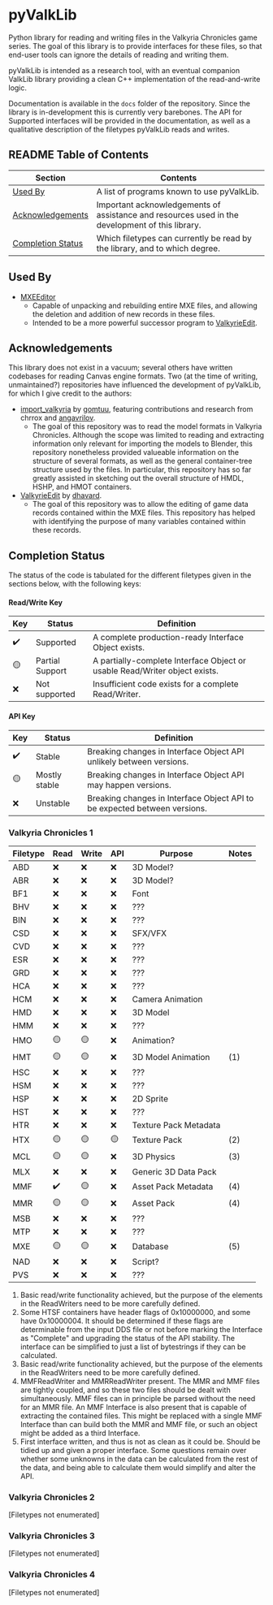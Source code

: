 # pyValkLib
Python library for reading and writing files in the Valkyria Chronicles game series. The goal of this library is to provide interfaces for these files, so that end-user tools can ignore the details of reading and writing them.

pyValkLib is intended as a research tool, with an eventual companion ValkLib library providing a clean C++ implementation of the read-and-write logic.

Documentation is available in the `docs` folder of the repository. Since the library is in-development this is currently very barebones. The API for Supported interfaces will be provided in the documentation, as well as a qualitative description of the filetypes pyValkLib reads and writes.

## README Table of Contents
| Section | Contents |
|---|---|
| [Used By](#used-by) | A list of programs known to use pyValkLib. |
| [Acknowledgements](#acknowledgements) | Important acknowledgements of assistance and resources used in the development of this library. |
| [Completion Status](#completion-status) | Which filetypes can currently be read by the library, and to which degree. |

## Used By
- [MXEEditor](https://github.com/Pherakki/MXEEditor)
    - Capable of unpacking and rebuilding entire MXE files, and allowing the deletion and addition of new records in these files. 
    - Intended to be a more powerful successor program to [ValkyrieEdit](https://github.com/dhavard/ValkyrieEdit).

## Acknowledgements
This library does not exist in a vacuum; several others have written codebases for reading Canvas engine formats. Two (at the time of writing, unmaintained?) repositories have influenced the development of pyValkLib, for which I give credit to the authors:
- [import_valkyria](https://github.com/gomtuu/import_valkyria) by [gomtuu](https://github.com/gomtuu), featuring contributions and research from chrrox and [angavrilov](https://github.com/angavrilov).
    - The goal of this repository was to read the model formats in Valkyria Chronicles. Although the scope was limited to reading and extracting information only relevant for importing the models to Blender, this repository nonetheless provided valueable information on the structure of several formats, as well as the general container-tree structure used by the files. In particular, this repository has so far greatly assisted in sketching out the overall structure of HMDL, HSHP, and HMOT containers.
- [ValkyrieEdit](https://github.com/dhavard/ValkyrieEdit) by [dhavard](https://github.com/dhavard).
    - The goal of this repository was to allow the editing of game data records contained within the MXE files. This repository has helped with identifying the purpose of many variables contained within these records.

## Completion Status
The status of the code is tabulated for the different filetypes given in the sections below, with the following keys:

#### Read/Write Key
| Key | Status | Definition |
| --- | --- | --- |
|✔️| Supported | A complete production-ready Interface Object exists.|
|🟡| Partial Support | A partially-complete Interface Object or usable Read/Writer object exists.|
|❌| Not supported | Insufficient code exists for a complete Read/Writer. |

#### API Key
| Key | Status | Definition |
| --- | --- | --- |
|✔️| Stable | Breaking changes in Interface Object API unlikely between versions.|
|🟡| Mostly stable | Breaking changes in Interface Object API may happen versions.|
|❌| Unstable | Breaking changes in Interface Object API to be expected between versions. |

### Valkyria Chronicles 1

| Filetype | Read | Write | API | Purpose | Notes |
| --- | --- | ---| -- | -- | -- |
| ABD | ❌ | ❌ | ❌ | 3D Model? | |
| ABR | ❌ | ❌ | ❌ | 3D Model? | |
| BF1 | ❌ | ❌ | ❌ | Font | |
| BHV | ❌ | ❌ | ❌ | ??? | |
| BIN | ❌ | ❌ | ❌ | ??? | |
| CSD | ❌ | ❌ | ❌ | SFX/VFX | |
| CVD | ❌ | ❌ | ❌ | ??? | |
| ESR | ❌ | ❌ | ❌ | ??? | |
| GRD | ❌ | ❌ | ❌ | ??? | |
| HCA | ❌ | ❌ | ❌ | ??? | |
| HCM | ❌ | ❌ | ❌ | Camera Animation | |
| HMD | ❌ | ❌ | ❌ | 3D Model | |
| HMM | ❌ | ❌ | ❌ | ??? | |
| HMO | 🟡 | 🟡 | ❌ | Animation? | |
| HMT | 🟡 | 🟡 | ❌ | 3D Model Animation | (1) |
| HSC | ❌ | ❌ | ❌ | ??? | |
| HSM | ❌ | ❌ | ❌ | ??? | |
| HSP | ❌ | ❌ | ❌ | 2D Sprite | |
| HST | ❌ | ❌ | ❌ | ??? | |
| HTR | ❌ | ❌ | ❌ | Texture Pack Metadata | |
| HTX | 🟡 | 🟡 | 🟡 | Texture Pack | (2)|
| MCL | 🟡 | 🟡 | ❌ | 3D Physics | (3)|
| MLX | ❌ | ❌ | ❌ | Generic 3D Data Pack | |
| MMF | ✔️ | 🟡 | ❌ | Asset Pack Metadata | (4) |
| MMR | 🟡 | 🟡 | ❌ | Asset Pack | (4) |
| MSB | ❌ | ❌ | ❌ | ??? | |
| MTP | ❌ | ❌ | ❌ | ??? | |
| MXE | 🟡 | 🟡 | ❌ | Database | (5)|
| NAD | ❌ | ❌ | ❌ | Script? | |
| PVS | ❌ | ❌ | ❌ | ??? | |

1) Basic read/write functionality achieved, but the purpose of the elements in the ReadWriters need to be more carefully defined.
2) Some HTSF containers have header flags of 0x10000000, and some have 0x10000004. It should be determined if these flags are determinable from the input DDS file or not before marking the Interface as "Complete" and upgrading the status of the API stability. The interface can be simplified to just a list of bytestrings if they can be calculated.
3) Basic read/write functionality achieved, but the purpose of the elements in the ReadWriters need to be more carefully defined.
4) MMFReadWriter and MMRReadWriter present. The MMR and MMF files are tightly coupled, and so these two files should be dealt with simultaneously. MMF files can in principle be parsed without the need for an MMR file. An MMF Interface is also present that is capable of extracting the contained files. This might be replaced with a single MMF Interface than can build both the MMR and MMF file, or such an object might be added as a third Interface.
5) First interface written, and thus is not as clean as it could be. Should be tidied up and given a proper interface. Some questions remain over whether some unknowns in the data can be calculated from the rest of the data, and being able to calculate them would simplify and alter the API.

### Valkyria Chronicles 2

[Filetypes not enumerated]

### Valkyria Chronicles 3

[Filetypes not enumerated]

### Valkyria Chronicles 4

[Filetypes not enumerated]
 
